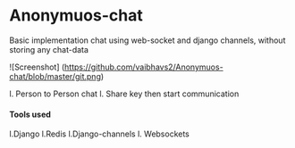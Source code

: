 # Anonymuos-chat
Basic implementation chat using web-socket and django channels, without storing any chat-data

![Screenshot]
(https://github.com/vaibhavs2/Anonymuos-chat/blob/master/git.png)

l. Person to Person chat
l. Share key then start communication


#### Tools used
l.Django
l.Redis
l.Django-channels
l. Websockets
